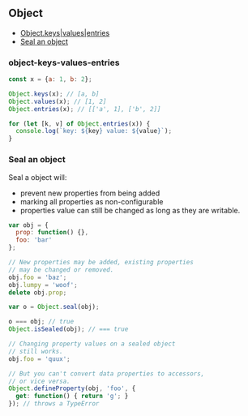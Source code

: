 ## Object

* [Object.keys|values|entries](#object-keys-values-entries)
* [Seal an object](#seal-an-object)

### object-keys-values-entries

```js
const x = {a: 1, b: 2};

Object.keys(x); // [a, b]
Object.values(x); // [1, 2]
Object.entries(x); // [['a', 1], ['b', 2]]

for (let [k, v] of Object.entries(x)) {
  console.log(`key: ${key} value: ${value}`);
}
```

### Seal an object

Seal a object will:
- prevent new properties from being added
- marking all properties as non-configurable
- properties value can still be changed as long as they are writable.

```js
var obj = {
  prop: function() {},
  foo: 'bar'
};

// New properties may be added, existing properties
// may be changed or removed.
obj.foo = 'baz';
obj.lumpy = 'woof';
delete obj.prop;

var o = Object.seal(obj);

o === obj; // true
Object.isSealed(obj); // === true

// Changing property values on a sealed object
// still works.
obj.foo = 'quux';

// But you can't convert data properties to accessors,
// or vice versa.
Object.defineProperty(obj, 'foo', {
  get: function() { return 'g'; }
}); // throws a TypeError
```

